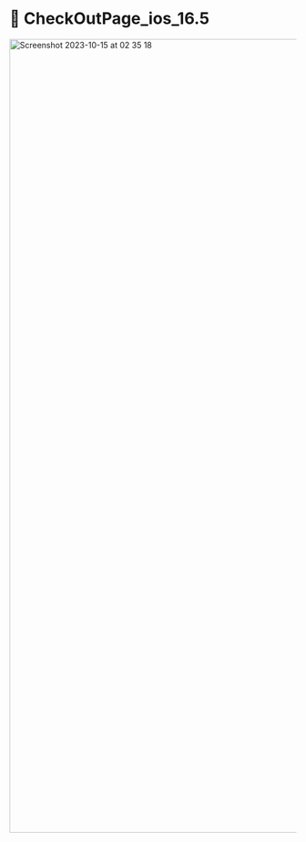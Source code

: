 #  CheckOutPage_ios_16.5

<img width="1392" alt="Screenshot 2023-10-15 at 02 35 18" src="https://github.com/horaciomota/CheckOutPage_ios16.5/assets/8496232/6970310f-bd88-4433-8d76-c2ad972d7278">
